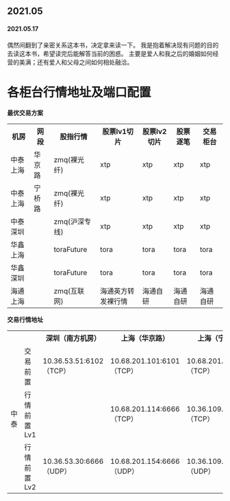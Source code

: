 ## 2021.05
#### 2021.05.17
偶然间翻到了亲密关系这本书，决定拿来读一下。
我是抱着解决现有问题的目的去读这本书，希望读完后能解答当前的困惑。
主要是爱人和我之后的婚姻如何经营的美满；还有爱人和父母之间如何相处融洽。



# 各柜台行情地址及端口配置

**最优交易方案**

<table>
	<tr>
		<th>机房</th>
		<th>网段</th>
		<th>股指行情</th>
		<th>股票lv1切片</th>
		<th>股票lv2切片</th>
		<th>股票逐笔</th>
		<th>交易柜台</th>
	</tr>
	<tr>
		<td>中泰上海</td>
		<td>华京路</td>
		<td>zmq(裸光纤)</td>
		<td>xtp</td>
		<td>xtp</td>
		<td>xtp</td>
		<td>xtp</td>
	</tr>
	<tr>
		<td>中泰上海</td>
		<td>宁桥路</td>
		<td>zmq(裸光纤)</td>
		<td>xtp</td>
		<td>xtp</td>
		<td>xtp</td>
		<td>xtp</td>
	</tr>
	<tr>
		<td>中泰深圳</td>
		<td></td>
		<td>zmq(沪深专线)</td>
		<td>xtp</td>
		<td>xtp</td>
		<td>xtp</td>
		<td>xtp</td>
	</tr>
	<tr>
		<td>华鑫上海</td>
		<td></td>
		<td>toraFuture</td>
		<td>tora</td>
		<td>tora</td>
		<td>tora</td>
		<td>tora</td>
	</tr>
	<tr>
		<td>华鑫深圳</td>
		<td></td>
		<td>toraFuture</td>
		<td>tora</td>
		<td>tora</td>
		<td>tora</td>
		<td>tora</td>
	</tr>
	<tr>
		<td>海通上海</td>
		<td></td>
		<td>zmq(互联网)</td>
		<td>海通英方转发裸行情</td>
		<td>海通自研</td>
        <td>海通自研</td>
		<td>海通自研</td>
	</tr>

</table>


**交易行情地址**

<table>
	<tr>
	    <th> </th>
	    <th> </th>
	    <th align="center">深圳（南方机房）</th>  
        <th align="center">上海（华京路）</th>
        <th align="center">上海（宁桥路）</th>
	</tr >
	<tr >
	    <td rowspan="3">中泰</td>
	    <td>交易前置</td>
	    <td>10.36.53.51:6102（TCP）</td>
        <td>10.68.201.101:6101（TCP）</td>
        <td>10.68.201.101:6101（TCP）</td>
	</tr>
	<tr>
	    <td>行情前置Lv1</td>
	    <td> </td>
        <td>10.68.201.114:6666（TCP）</td>
        <td>10.36.109.53:6666（TCP）</td>
	</tr>
	<tr>
        <td>行情前置Lv2</td>
	    <td>10.36.53.30:6666（UDP）</td>
        <td>10.68.201.154:6666（UDP）</td>
        <td>10.36.109.55:6666（UDP）</td>
	</tr>
</table>
